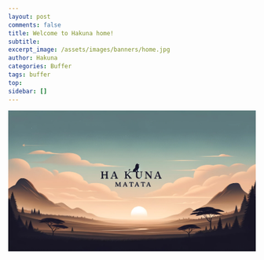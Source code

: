 ```yaml
---
layout: post
comments: false
title: Welcome to Hakuna home!
subtitle: 
excerpt_image: /assets/images/banners/home.jpg
author: Hakuna
categories: Buffer
tags: buffer
top: 
sidebar: []
---
```


![](/assets/images/banners/home.jpg)
